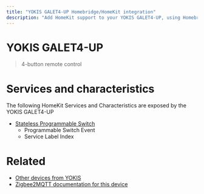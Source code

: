 ```yaml
---
title: "YOKIS GALET4-UP Homebridge/HomeKit integration"
description: "Add HomeKit support to your YOKIS GALET4-UP, using Homebridge, Zigbee2MQTT and homebridge-z2m."
---
```

<!---
This file has been GENERATED using src/docgen/docgen.ts
DO NOT EDIT THIS FILE MANUALLY!
-->
# YOKIS GALET4-UP
> 4-button remote control


# Services and characteristics
The following HomeKit Services and Characteristics are exposed by
the YOKIS GALET4-UP

* [Stateless Programmable Switch](../../action.md)
  * Programmable Switch Event
  * Service Label Index


# Related
* [Other devices from YOKIS](../index.md#yokis)
* [Zigbee2MQTT documentation for this device](https://www.zigbee2mqtt.io/devices/GALET4-UP.html)